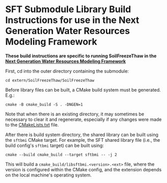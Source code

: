 # SFT Submodule Library Build Instructions for use in the Next Generation Water Resources Modeling Framework

**These build instructions are specific to running SoilFreezeThaw in the [Next Generation Water Resources Modeling Framework](https://github.com/NOAA-OWP/ngen)**

First, cd into the outer directory containing the submodule:

    cd extern/SoilFreezeThaw/SoilFreezeThaw

Before library files can be built, a CMake build system must be generated.  E.g.:

    cmake -B cmake_build -S . -DNGEN=1

Note that when there is an existing directory, it may sometimes be necessary to clear it and regenerate, especially if any changes were made to the [CMakeLists.txt](CMakeLists.txt) file.

After there is build system directory, the shared library can be built using the `sftbmi` CMake target. For example, the SFT shared library file (i.e., the build config's `sftbmi` target) can be built using:

    cmake --build cmake_build --target sftbmi -- -j 2

This will build a `cmake_build/libsftbmi.<version>.<ext>` file, where the version is configured within the CMake config, and the extension depends on the local machine's operating system.    
